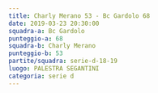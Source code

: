 ```yaml
---
title: Charly Merano 53 - Bc Gardolo 68
date: 2019-03-23 20:30:00
squadra-a: Bc Gardolo
punteggio-a: 68
squadra-b: Charly Merano
punteggio-b: 53
partite/squadra: serie-d-18-19
luogo: PALESTRA SEGANTINI
categoria: serie d
---
```

